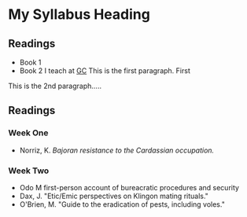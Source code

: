 # My Syllabus Heading 
## Readings
- Book 1
- Book 2
I teach at [GC](http://www.gc.cuny.edu)
This is the first paragraph. First

This is the 2nd paragraph.....
## Readings

### Week One

- Norriz, K. *Bajoran resistance to the Cardassian occupation.*

### Week Two

- Odo M first-person account of bureacratic procedures and security
- Dax, J. "Etic/Emic perspectives on Klingon mating rituals."
- O'Brien, M. "Guide to the eradication of pests, including voles."